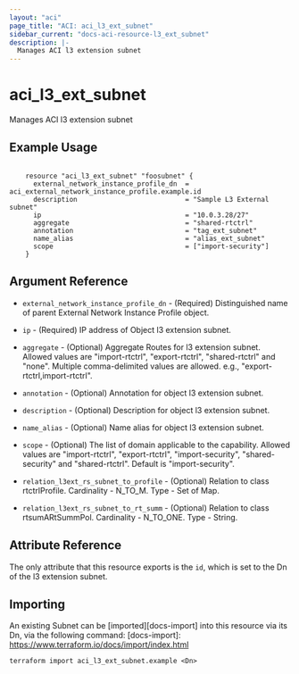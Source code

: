 ```yaml
---
layout: "aci"
page_title: "ACI: aci_l3_ext_subnet"
sidebar_current: "docs-aci-resource-l3_ext_subnet"
description: |-
  Manages ACI l3 extension subnet
---
```


# aci_l3_ext_subnet

Manages ACI l3 extension subnet

## Example Usage

```hcl

	resource "aci_l3_ext_subnet" "foosubnet" {
	  external_network_instance_profile_dn  = aci_external_network_instance_profile.example.id
	  description                           = "Sample L3 External subnet"
	  ip                                    = "10.0.3.28/27"
	  aggregate                             = "shared-rtctrl"
	  annotation                            = "tag_ext_subnet"
	  name_alias                            = "alias_ext_subnet"
	  scope                                 = ["import-security"]
	}

```

## Argument Reference

- `external_network_instance_profile_dn` - (Required) Distinguished name of parent External Network Instance Profile object.
- `ip` - (Required) IP address of Object l3 extension subnet.
- `aggregate` - (Optional) Aggregate Routes for l3 extension subnet. Allowed values are "import-rtctrl", "export-rtctrl", "shared-rtctrl" and "none". Multiple comma-delimited values are allowed. e.g., "export-rtctrl,import-rtctrl". 
- `annotation` - (Optional) Annotation for object l3 extension subnet.
- `description` - (Optional) Description for object l3 extension subnet.
- `name_alias` - (Optional) Name alias for object l3 extension subnet.
- `scope` - (Optional) The list of domain applicable to the capability. Allowed values are "import-rtctrl", "export-rtctrl", "import-security", "shared-security" and "shared-rtctrl". Default is "import-security".

- `relation_l3ext_rs_subnet_to_profile` - (Optional) Relation to class rtctrlProfile. Cardinality - N_TO_M. Type - Set of Map.
- `relation_l3ext_rs_subnet_to_rt_summ` - (Optional) Relation to class rtsumARtSummPol. Cardinality - N_TO_ONE. Type - String.

## Attribute Reference

The only attribute that this resource exports is the `id`, which is set to the
Dn of the l3 extension subnet.

## Importing

An existing Subnet can be [imported][docs-import] into this resource via its Dn, via the following command:
[docs-import]: https://www.terraform.io/docs/import/index.html

```
terraform import aci_l3_ext_subnet.example <Dn>
```
